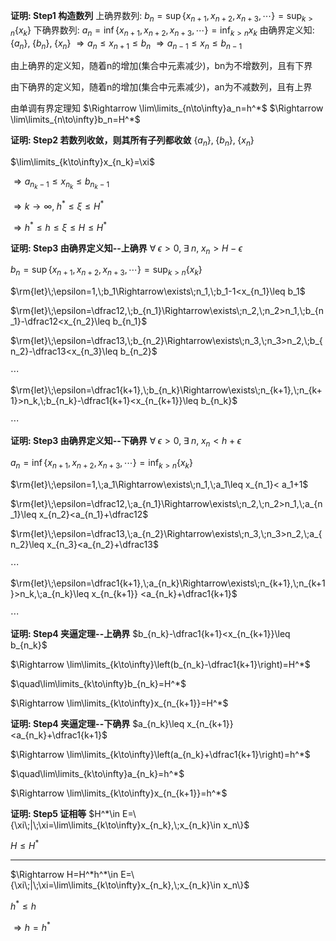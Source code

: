 **证明: Step1 构造数列**
上确界数列: $b_n=\sup\{x_{n+1},x_{n+2},x_{n+3},\cdots\}=\sup_{k>n}\{x_k\}$
下确界数列: $a_n=\inf\{x_{n+1},x_{n+2},x_{n+3},\cdots\}=\inf_{k>n}{x_k}$
由确界定义知: 
$\{a_n\},\;\{b_n\},\;\{x_n\}$
$\Rightarrow a_n\leq x_{n+1}\leq b_n$
$\Rightarrow a_{n-1}\leq x_n\leq b_{n-1}$

由上确界的定义知，随着n的增加(集合中元素减少)，bn为不增数列，且有下界

由下确界的定义知，随着n的增加(集合中元素减少)，an为不减数列，且有上界

由单调有界定理知
$\Rightarrow \lim\limits_{n\to\infty}a_n=h^*$
$\Rightarrow \lim\limits_{n\to\infty}b_n=H^*$

**证明: Step2 若数列收敛，则其所有子列都收敛**
$\{a_n\},\;\{b_n\},\;\{x_n\}$

$\lim\limits_{k\to\infty}x_{n_k}=\xi$

$\Rightarrow a_{n_k-1}\leq x_{n_k}\leq b_{n_k-1}$

$\Rightarrow k\to\infty,\;h^*\leq\xi\leq H^*$

$\Rightarrow h^*\leq h\leq\xi\leq H\leq H^*$

**证明: Step3 由确界定义知--上确界**
$\forall\;\epsilon>0,\;\exists\;n,\;x_n>H-\epsilon$

$b_n=\sup\{x_{n+1},x_{n+2},x_{n+3},\cdots\}=\sup_{k>n}\{x_k\}$

$\rm{let}\;\epsilon=1,\;b_1\Rightarrow\exists\;n_1,\;b_1-1<x_{n_1}\leq b_1$

$\rm{let}\;\epsilon=\dfrac12,\;b_{n_1}\Rightarrow\exists\;n_2,\;n_2>n_1,\;b_{n_1}-\dfrac12<x_{n_2}\leq b_{n_1}$

$\rm{let}\;\epsilon=\dfrac13,\;b_{n_2}\Rightarrow\exists\;n_3,\;n_3>n_2,\;b_{n_2}-\dfrac13<x_{n_3}\leq b_{n_2}$

$\cdots$

$\rm{let}\;\epsilon=\dfrac1{k+1},\;b_{n_k}\Rightarrow\exists\;n_{k+1},\;n_{k+1}>n_k,\;b_{n_k}-\dfrac1{k+1}<x_{n_{k+1}}\leq b_{n_k}$

$\cdots$

**证明: Step3 由确界定义知--下确界**
$\forall\;\epsilon>0,\;\exists\;n,\;x_n<h+\epsilon$

$a_n=\inf\{x_{n+1},x_{n+2},x_{n+3},\cdots\}=\inf_{k>n}\{x_k\}$

$\rm{let}\;\epsilon=1,\;a_1\Rightarrow\exists\;n_1,\;a_1\leq x_{n_1}< a_1+1$

$\rm{let}\;\epsilon=\dfrac12,\;a_{n_1}\Rightarrow\exists\;n_2,\;n_2>n_1,\;a_{n_1}\leq x_{n_2}<a_{n_1}+\dfrac12$

$\rm{let}\;\epsilon=\dfrac13,\;a_{n_2}\Rightarrow\exists\;n_3,\;n_3>n_2,\;a_{n_2}\leq x_{n_3}<a_{n_2}+\dfrac13$

$\cdots$

$\rm{let}\;\epsilon=\dfrac1{k+1},\;a_{n_k}\Rightarrow\exists\;n_{k+1},\;n_{k+1}>n_k,\;a_{n_k}\leq x_{n_{k+1}} <a_{n_k}+\dfrac1{k+1}$

$\cdots$

**证明: Step4 夹逼定理--上确界**
$b_{n_k}-\dfrac1{k+1}<x_{n_{k+1}}\leq b_{n_k}$

$\Rightarrow \lim\limits_{k\to\infty}\left(b_{n_k}-\dfrac1{k+1}\right)=H^*$

$\quad\lim\limits_{k\to\infty}b_{n_k}=H^*$

$\Rightarrow \lim\limits_{k\to\infty}x_{n_{k+1}}=H^*$

**证明: Step4 夹逼定理--下确界**
$a_{n_k}\leq x_{n_{k+1}} <a_{n_k}+\dfrac1{k+1}$

$\Rightarrow \lim\limits_{k\to\infty}\left(a_{n_k}+\dfrac1{k+1}\right)=h^*$

$\quad\lim\limits_{k\to\infty}a_{n_k}=h^*$

$\Rightarrow \lim\limits_{k\to\infty}x_{n_{k+1}}=h^*$

**证明: Step5 证相等**
$H^*\in E=\{\xi\;|\;\xi=\lim\limits_{k\to\infty}x_{n_k},\;x_{n_k}\in x_n\}$

$H\leq H^*$

---

$\Rightarrow H=H^*h^*\in E=\{\xi\;|\;\xi=\lim\limits_{k\to\infty}x_{n_k},\;x_{n_k}\in x_n\}$

$h^*\leq h$

$\Rightarrow h=h^*$
